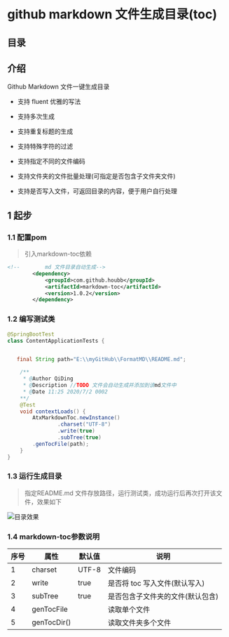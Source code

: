 #  github markdown 文件生成目录(toc)

## 目录


## 介绍
Github Markdown 文件一键生成目录

* 支持 fluent 优雅的写法

* 支持多次生成

* 支持重复标题的生成

* 支持特殊字符的过滤

* 支持指定不同的文件编码

* 支持文件夹的文件批量处理(可指定是否包含子文件夹文件)

* 支持是否写入文件，可返回目录的内容，便于用户自行处理

## 1 起步
### 1.1 配置pom
>引入markdown-toc依赖
```xml
<!--        md 文件目录自动生成-->
        <dependency>
            <groupId>com.github.houbb</groupId>
            <artifactId>markdown-toc</artifactId>
            <version>1.0.2</version>
        </dependency>
```
### 1.2 编写测试类
```java
@SpringBootTest
class ContentApplicationTests {


   final String path="E:\\myGitHub\\FormatMD\\README.md";

    /**
     * @Author QiDing
     * @Description //TODO 文件会自动生成并添加到该md文件中
     * @Date 11:25 2020/7/2 0002
    **/
    @Test
    void contextLoads() {
        AtxMarkdownToc.newInstance()
                .charset("UTF-8")
                .write(true)
                .subTree(true)
        .genTocFile(path);
    }
}
```
### 1.3 运行生成目录
> 指定README.md 文件存放路径，运行测试类，成功运行后再次打开该文件，效果如下

![目录效果](https://gitee.com/liangqiding/static/raw/master/SpringAll/10/01.png)

### 1.4 markdown-toc参数说明

| 序号        | 属性   |  默认值   |  说明 |
| --------    | ----- | -----  | -----    |
| 1      | charset  |   UTF-8   |  文件编码      |
| 2        |   write  |   true  |    是否将 toc 写入文件(默认写入)    |
| 3        |   subTree  |   true  |   是否包含子文件夹的文件(默认包含)   |
| 4        |   genTocFile  |     |   读取单个文件   |
| 5        |   genTocDir()  |     |   读取文件夹多个文件   |